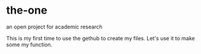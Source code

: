 # the-one
an open project for academic research

This is my first time to use the gethub to create my files.
Let's use it to make some my function.
